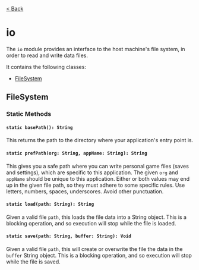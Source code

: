 [< Back](.)

io
================

The `io` module provides an interface to the host machine's file system, in order to read and write data files.

It contains the following classes:

* [FileSystem](#filesystem)

## FileSystem

### Static Methods

#### `static basePath(): String`
This returns the path to the directory where your application's entry point is.

#### `static prefPath(org: String, appName: String): String`
This gives you a safe path where you can write personal game files (saves and settings), which are specific to this application. The given `org` and `appName` should be unique to this application. Either or both values may end up in the given file path, so they must adhere to some specific rules. Use letters, numbers, spaces, underscores. Avoid other punctuation.

#### `static load(path: String): String`
Given a valid file `path`, this loads the file data into a String object.
This is a blocking operation, and so execution will stop while the file is loaded.

#### `static save(path: String, buffer: String): Void`
Given a valid file `path`, this will create or overwrite the file the data in the `buffer` String object.
This is a blocking operation, and so execution will stop while the file is saved.
